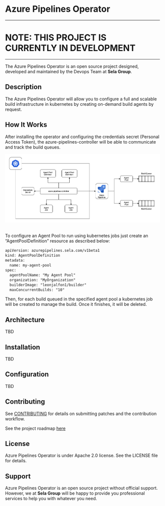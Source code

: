 # Azure Pipelines Operator

---
# **NOTE: THIS PROJECT IS CURRENTLY IN DEVELOPMENT**
---

The Azure Pipelines Operator is an open source project designed, developed and maintained by the Devops Team at **Sela Group**.

## Description

The Azure Pipelines Operator will allow you to configure a full and scalable build infrastructure in kubernetes by creating on-demand build agents by request. 


## How It Works

After installing the operator and configuring the credentials secret (Personal Access Token), the azure-pipelines-controller will be able to communicate and track the build queues.

<kbd>
  <img src="/doc/images/general-diagram.png" width="600">
</kbd><br/><br/>

To configure an Agent Pool to run using kubernetes jobs just create an “AgentPoolDefinition” resource as described below:

```
apiVersion: azurepipelines.sela.com/v1beta1
kind: AgentPoolDefinition
metadata:
  name: my-agent-pool
spec:
  agentPoolName: "My Agent Pool"        
  organization: "MyOrganization"
  builderImage: "leonjalfon1/builder"
  maxConcurrentBuilds: "10"
```

Then, for each build queued in the specified agent pool a kubernetes job will be created to manage the build. Once it finishes, it will be deleted.

## Architecture

TBD


## Installation

TBD


## Configuration

TBD


## Contributing

See [CONTRIBUTING](doc/CONTRIBUTING.md) for details on submitting patches and the contribution workflow.

See the project roadmap [here](doc/ROADMAP.md)


## License

Azure Pipelines Operator is under Apache 2.0 license. See the LICENSE file for details.


## Support

Azure Pipelines Operator is an open source project without official support. However, we at **Sela Group** will be happy to provide you professional services to help you with whatever you need.
